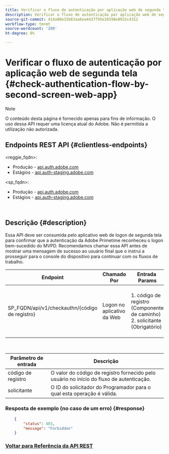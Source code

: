 ```yaml
---
title: Verificar o fluxo de autenticação por aplicação web de segunda tela
description: Verificar o fluxo de autenticação por aplicação web de segunda tela
source-git-commit: 41da00e32b83aa6ea4437f95e26598e8932c4312
workflow-type: tm+mt
source-wordcount: '209'
ht-degree: 0%

---
```



# Verificar o fluxo de autenticação por aplicação web de segunda tela {#check-authentication-flow-by-second-screen-web-app}

>[!NOTE]
>
>O conteúdo desta página é fornecido apenas para fins de informação. O uso dessa API requer uma licença atual do Adobe. Não é permitida a utilização não autorizada.

## Endpoints REST API {#clientless-endpoints}

&lt;reggie_fqdn>:

* Produção - [api.auth.adobe.com](http://api.auth.adobe.com/)
* Estágios - [api.auth-staging.adobe.com](http://api.auth-staging.adobe.com/)

&lt;sp_fqdn>:

* Produção - [api.auth.adobe.com](http://api.auth.adobe.com/)
* Estágios - [api.auth-staging.adobe.com](http://api.auth-staging.adobe.com/)

</br>

## Descrição {#description}

Essa API deve ser consumida pelo aplicativo web de logon de segunda tela para confirmar que a autenticação da Adobe Primetime reconheceu o logon bem-sucedido do MVPD. Recomendamos chamar essa API antes de mostrar uma mensagem de sucesso ao usuário final que o instrui a prosseguir para o console do dispositivo para continuar com os fluxos de trabalho.


| Endpoint | Chamado  </br>Por | Entrada   </br>Params | HTTP  </br>Método | Resposta | HTTP  </br>Resposta |
| --- | --- | --- | --- | --- | --- |
| SP_FQDN/api/v1/checkauthn/{código de registro} | Logon no aplicativo da Web | 1. código de registro  </br>    (Componente de caminho)</br>2.  solicitante  </br>    (Obrigatório) | GET | XML ou JSON contendo detalhes do erro, se não tiver êxito. | 200 - Sucesso   </br>403 - Proibido |

</br>

| Parâmetro de entrada | Descrição |
| ----------------- | --------------------------------------------------------------------------------------------- |
| código de registro | O valor do código de registro fornecido pelo usuário no início do fluxo de autenticação. |
| solicitante | O ID do solicitador do Programador para o qual esta operação é válida. |


### Resposta de exemplo (no caso de um erro) {#response}

```JSON
    {
        "status": 403,
        "message": "Forbidden"
    }
```

### [Voltar para Referência da API REST](http://tve.helpdocsonline.com/rest-api-reference)
